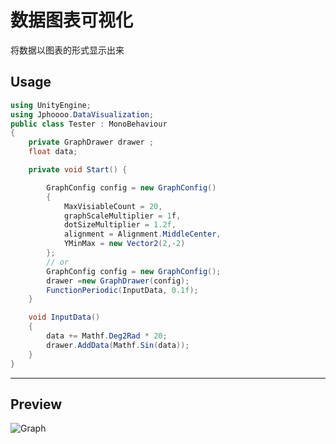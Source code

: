 # 数据图表可视化

将数据以图表的形式显示出来

## Usage

```csharp
using UnityEngine;
using Jphoooo.DataVisualization;
public class Tester : MonoBehaviour
{
    private GraphDrawer drawer ;
    float data;

    private void Start() {

        GraphConfig config = new GraphConfig()
        {
            MaxVisiableCount = 20,
            graphScaleMultiplier = 1f,
            dotSizeMultiplier = 1.2f,
            alignment = Alignment.MiddleCenter,
            YMinMax = new Vector2(2,-2)           
        };
        // or
        GraphConfig config = new GraphConfig();
        drawer =new GraphDrawer(config);
        FunctionPeriodic(InputData, 0.1f);
    }

    void InputData()
    {
        data += Mathf.Deg2Rad * 20;
        drawer.AddData(Mathf.Sin(data));
    }
}
```

---

## Preview

![Graph](https://github.com/JpHoooo/DataVisualization/assets/42137140/725b7887-081d-415f-9813-652c8adf6664)
